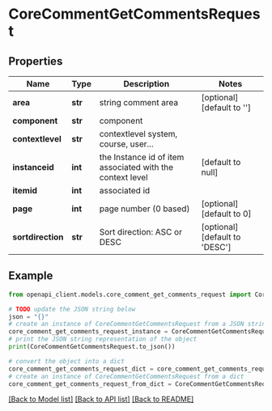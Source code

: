 # CoreCommentGetCommentsRequest


## Properties

Name | Type | Description | Notes
------------ | ------------- | ------------- | -------------
**area** | **str** | string comment area | [optional] [default to '']
**component** | **str** | component | 
**contextlevel** | **str** | contextlevel system, course, user... | 
**instanceid** | **int** | the Instance id of item associated with the context level | [default to null]
**itemid** | **int** | associated id | 
**page** | **int** | page number (0 based) | [optional] [default to 0]
**sortdirection** | **str** | Sort direction: ASC or DESC | [optional] [default to 'DESC']

## Example

```python
from openapi_client.models.core_comment_get_comments_request import CoreCommentGetCommentsRequest

# TODO update the JSON string below
json = "{}"
# create an instance of CoreCommentGetCommentsRequest from a JSON string
core_comment_get_comments_request_instance = CoreCommentGetCommentsRequest.from_json(json)
# print the JSON string representation of the object
print(CoreCommentGetCommentsRequest.to_json())

# convert the object into a dict
core_comment_get_comments_request_dict = core_comment_get_comments_request_instance.to_dict()
# create an instance of CoreCommentGetCommentsRequest from a dict
core_comment_get_comments_request_from_dict = CoreCommentGetCommentsRequest.from_dict(core_comment_get_comments_request_dict)
```
[[Back to Model list]](../README.md#documentation-for-models) [[Back to API list]](../README.md#documentation-for-api-endpoints) [[Back to README]](../README.md)


